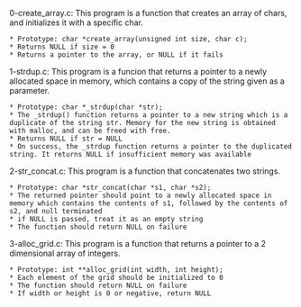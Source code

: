 0-create_array.c: This program is a function that creates an array of chars, and initializes it with a specific char.

	* Prototype: char *create_array(unsigned int size, char c);
	* Returns NULL if size = 0
	* Returns a pointer to the array, or NULL if it fails

1-strdup.c: This program is a funcion that returns a pointer to a newly allocated space in memory, which contains a copy of the string given as a parameter.

	* Prototype: char *_strdup(char *str);
	* The _strdup() function returns a pointer to a new string which is a duplicate of the string str. Memory for the new string is obtained with malloc, and can be freed with free.
	* Returns NULL if str = NULL
	* On success, the _strdup function returns a pointer to the duplicated string. It returns NULL if insufficient memory was available

2-str_concat.c: This program is a function that concatenates two strings.

	* Prototype: char *str_concat(char *s1, char *s2);
	* The returned pointer should point to a newly allocated space in memory which contains the contents of s1, followed by the contents of s2, and null terminated
	* if NULL is passed, treat it as an empty string
	* The function should return NULL on failure

3-alloc_grid.c: This program is a function that returns a pointer to a 2 dimensional array of integers.

	* Prototype: int **alloc_grid(int width, int height);
	* Each element of the grid should be initialized to 0
	* The function should return NULL on failure
	* If width or height is 0 or negative, return NULL
